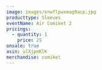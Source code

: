 ```yaml
---
image: images/enwflpwxmag9acp.jpg
producttype: Sleeves
eventName: Air Comiket 2
pricings:
  - quantity: 1
    price: 25
onsale: true
asin: ulXjpmKlK
merchandise: comiket
---
```

